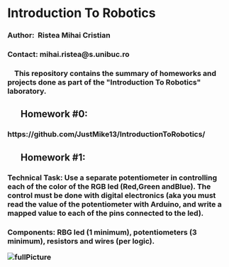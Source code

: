 # Introduction To Robotics

<h3> Author:&nbsp;&nbsp;Ristea Mihai Cristian
<h3> Contact: mihai.ristea@s.unibuc.ro
<h3>&nbsp;&nbsp;&nbsp;&nbsp;This repository contains the summary of homeworks and projects done as part of the "Introduction To Robotics" laboratory.
<h2> &nbsp;&nbsp;&nbsp;&nbsp;&nbsp;&nbsp;Homework #0:
<h3>https://github.com/JustMike13/IntroductionToRobotics/
<h2> &nbsp;&nbsp;&nbsp;&nbsp;&nbsp;&nbsp;Homework #1:
<h3>Technical Task: Use a separate potentiometer in controlling each of the color of the RGB led (Red,Green andBlue). The control must be done with digital electronics (aka you must read the value of the potentiometer with Arduino, and write a mapped value to each of the pins connected to the led).
<h3>Components: RBG led (1 minimum), potentiometers (3 minimum), resistors and wires (per logic).
  
  
  ![fullPicture](images/hw#1-arduinoAbove.jpg)
